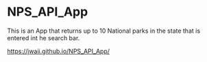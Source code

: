 # NPS_API_App

This is an App that returns up to 10 National parks in the state that is entered int he search bar.

https://jwaii.github.io/NPS_API_App/
